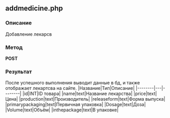 ## addmedicine.php
### Описание
Добавление лекарсв

### Метод
**POST**

### Результат 
После успешного выполнения выводит данные в бд, и также отображает лекартсва на сайте.
|Название|Тип|Описание|
|--------|---|--------|
|id|INT|ID товара|
|name|text|Название лекарства|
|price|text|Цена|
|production|text|Производитель|
|releaseform|text|Форма выпуска|
|primarypackaging|text|Первичная упаковка|
|Dosage|text|Доза|
|Volume|text|Объём|
|inthepackage|text|В упаковке|




